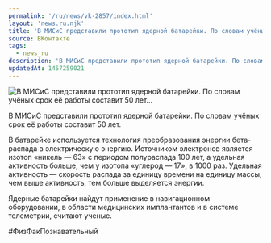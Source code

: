 ```yaml
---
permalink: '/ru/news/vk-2857/index.html'
layout: 'news.ru.njk'
title: 'В МИСиС представили прототип ядерной батарейки. По словам учёных срок её работы составит 50 лет…'
source: ВКонтакте
tags:
  - news_ru
description: 'В МИСиС представили прототип ядерной батарейки. По словам учёных срок её работы составит 50 лет…'
updatedAt: 1457259021
---
```

![В МИСиС представили прототип ядерной батарейки. По словам учёных срок её работы составит 50 лет…](https://sun9-31.userapi.com/impf/c629424/v629424484/37b47/iiDTw1HOnow.jpg?size=1112x913&quality=96&proxy=1&sign=f09795231bd5dfb49cb850150380ba99&c_uniq_tag=DhjoRJhlIJYaHMFRF18rpL40YI9mkI6Dzu12-dHa7P8&type=album)

В МИСиС представили прототип ядерной батарейки. По словам учёных срок её работы составит 50 лет.

В батарейке используется технология преобразования энергии бета-распада в электрическую энергию. Источником электронов является изотоп «никель — 63» с периодом полураспада 100 лет, а удельная активность больше, чем у изотопа «углерод — 17», в 1000 раз. Удельная активность — скорость распада за единицу времени на единицу массы, чем выше активность, тем больше выделяется энергии.

Ядерные батарейки найдут применение в навигационном оборудовании, в области медицинских имплантантов и в системе телеметрии, считают ученые.

#ФизФакПознавательный
